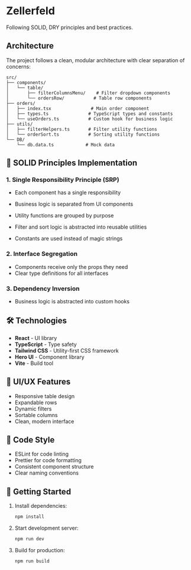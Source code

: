 # Zellerfeld

Following SOLID, DRY principles and best practices.

## Architecture

The project follows a clean, modular architecture with clear separation of concerns:

```
src/
├── components/
│   └── table/
│       ├── filterColumnsMenu/    # Filter dropdown components
│       └── ordersRow/           # Table row components
├── orders/
│   ├── index.tsx               # Main order component
│   ├── types.ts               # TypeScript types and constants
│   └── useOrders.ts           # Custom hook for business logic
├── utils/
│   ├── filterHelpers.ts       # Filter utility functions
│   └── orderSort.ts           # Sorting utility functions
└── DB/
    └── db.data.ts            # Mock data
```

## 🎯 SOLID Principles Implementation

### 1. Single Responsibility Principle (SRP)

- Each component has a single responsibility
- Business logic is separated from UI components
- Utility functions are grouped by purpose

- Filter and sort logic is abstracted into reusable utilities
- Constants are used instead of magic strings

### 2. Interface Segregation

- Components receive only the props they need
- Clear type definitions for all interfaces

### 3. Dependency Inversion

- Business logic is abstracted into custom hooks

## 🛠️ Technologies

- **React** - UI library
- **TypeScript** - Type safety
- **Tailwind CSS** - Utility-first CSS framework
- **Hero UI** - Component library
- **Vite** - Build tool

## 🎨 UI/UX Features

- Responsive table design
- Expandable rows
- Dynamic filters
- Sortable columns
- Clean, modern interface

## 📝 Code Style

- ESLint for code linting
- Prettier for code formatting
- Consistent component structure
- Clear naming conventions

## 🚀 Getting Started

1. Install dependencies:

   ```bash
   npm install
   ```

2. Start development server:

   ```bash
   npm run dev
   ```

3. Build for production:
   ```bash
   npm run build
   ```
